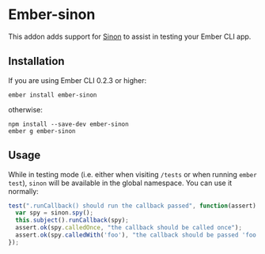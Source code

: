 # Ember-sinon

This addon adds support for [Sinon](https://github.com/cjohansen/Sinon.JS) to assist in testing your Ember CLI app.

## Installation

If you are using Ember CLI 0.2.3 or higher:

```
ember install ember-sinon
```

otherwise:

```
npm install --save-dev ember-sinon
ember g ember-sinon
```

## Usage

While in testing mode (i.e. either when visiting `/tests` or when running `ember test`), `sinon` will be available in the global namespace. You can use it normally:

```js
test(".runCallback() should run the callback passed", function(assert) {
  var spy = sinon.spy();
  this.subject().runCallback(spy);
  assert.ok(spy.calledOnce, "the callback should be called once");
  assert.ok(spy.calledWith('foo'), "the callback should be passed 'foo' as an argument");
});
```
